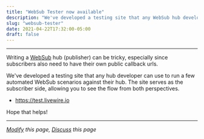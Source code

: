 ```yaml
---
title: "WebSub Tester now available"
description: "We've developed a testing site that any WebSub hub developer can use to run a few automated WebSub scenarios against their hub."
slug: "websub-tester"
date: 2021-04-22T17:32:00-05:00
draft: false
---
```


---

Writing a [WebSub](https://www.w3.org/TR/websub) hub (publisher) can be tricky, especially since subscribers also need to have their own public callback urls.

We've developed a testing site that any hub developer can use to run a few automated WebSub scenarios against their hub.  The site serves as the subscriber side, allowing you to see the flow from both perspectives.

* https://test.livewire.io

Hope that helps!

---

*[Modify](https://github.com/skymethod/livewire-web/blob/master/content/posts/websub-tester.md) this page, [Discuss](https://github.com/skymethod/livewire-web/discussions) this page*

